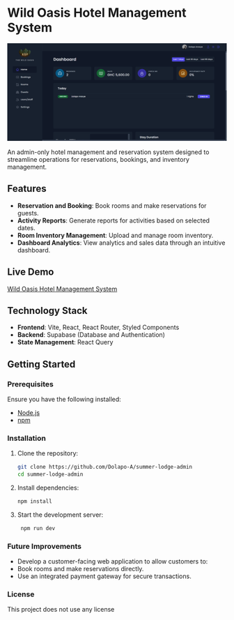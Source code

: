 # Wild Oasis Hotel Management System

![Wild Oasis Dashboard](./src/assets/dashboard.png)

An admin-only hotel management and reservation system designed to streamline operations for reservations, bookings, and inventory management.

## Features

- **Reservation and Booking**: Book rooms and make reservations for guests.
- **Activity Reports**: Generate reports for activities based on selected dates.
- **Room Inventory Management**: Upload and manage room inventory.
- **Dashboard Analytics**: View analytics and sales data through an intuitive dashboard.

## Live Demo

[Wild Oasis Hotel Management System](https://wild-oasis-admin-lovat.vercel.app/)

## Technology Stack

- **Frontend**: Vite, React, React Router, Styled Components
- **Backend**: Supabase (Database and Authentication)
- **State Management**: React Query

## Getting Started

### Prerequisites

Ensure you have the following installed:

- [Node.js](https://nodejs.org/)
- [npm](https://www.npmjs.com/)

### Installation

1. Clone the repository:

   ```bash
   git clone https://github.com/Dolapo-A/summer-lodge-admin
   cd summer-lodge-admin

   ```

2. Install dependencies:

   ```bash
   npm install

   ```

3. Start the development server:

   ```bash
    npm run dev
   ```

### Future Improvements

- Develop a customer-facing web application to allow customers to:
- Book rooms and make reservations directly.
- Use an integrated payment gateway for secure transactions.

### License

This project does not use any license
